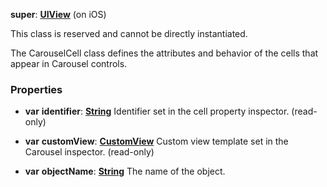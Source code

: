 **super**: **[UIView](UIView.md)** (on iOS)

This class is reserved and cannot be directly instantiated.

The CarouselCell class defines the attributes and behavior of the cells that appear in Carousel controls.



### Properties

* **var** **identifier**: **[String](../gravity/string.md)**
Identifier set in the cell property inspector. \(read-only\)

* **var** **customView**: **[CustomView](CustomView.md)**
Custom view template set in the Carousel inspector. \(read-only\)

* **var** **objectName**: **[String](../gravity/string.md)**
The name of the object.





